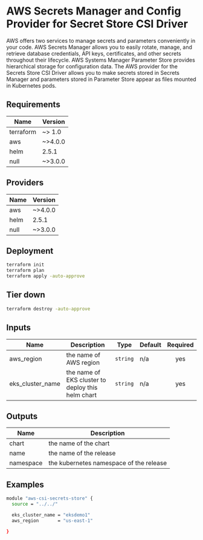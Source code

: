 # AWS Secrets Manager and Config Provider for Secret Store CSI Driver

AWS offers two services to manage secrets and parameters conveniently in your code. AWS Secrets Manager allows you to easily rotate, manage, and retrieve database credentials, API keys, certificates, and other secrets throughout their lifecycle. AWS Systems Manager Parameter Store provides hierarchical storage for configuration data. The AWS provider for the Secrets Store CSI Driver allows you to make secrets stored in Secrets Manager and parameters stored in Parameter Store appear as files mounted in Kubernetes pods.

## Requirements

| Name | Version |
|------|---------|
| terraform | ~> 1.0 |
| aws | ~>4.0.0 |
| helm | 2.5.1 |
| null | ~>3.0.0 |

## Providers

| Name | Version |
|------|---------|
| aws | ~>4.0.0 |
| helm | 2.5.1 |
| null | ~>3.0.0 |

## Deployment

```sh
terraform init
terraform plan
terraform apply -auto-approve
```

## Tier down

```sh
terraform destroy -auto-approve
```

## Inputs

| Name | Description | Type | Default | Required |
|------|-------------|------|---------|:--------:|
| aws\_region | the name of AWS region | `string` | n/a | yes |
| eks\_cluster\_name | the name of EKS cluster to deploy this helm chart | `string` | n/a | yes |

## Outputs

| Name | Description |
|------|-------------|
| chart | the name of the chart |
| name | the name of the release |
| namespace | the kubernetes namespace of the release |

## Examples

```bash
module "aws-csi-secrets-store" {
  source = "../../"

  eks_cluster_name = "eksdemo1"
  aws_region       = "us-east-1"

}
```